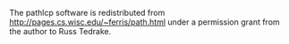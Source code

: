 
The pathlcp software is redistributed from
http://pages.cs.wisc.edu/~ferris/path.html
under a permission grant from the author to Russ Tedrake.
